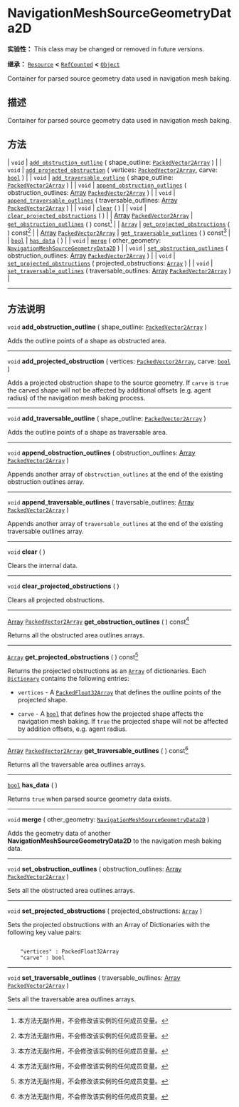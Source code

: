 <!-- ⚠ 请勿编辑本文件 ⚠ -->
<!-- 本文档使用脚本从 WeDot 引擎源码仓库生成。 -->
<!-- 生成脚本：https://github.com/WeDot-Engine/WeDot/tree/4.3/doc/tools/make_md.py； -->
<!-- 原文件：https://github.com/WeDot-Engine/WeDot/tree/4.3/doc/classes/NavigationMeshSourceGeometryData2D.xml。 -->

<div id="_class_navigationmeshsourcegeometrydata2d"></div>

# NavigationMeshSourceGeometryData2D

**实验性：** This class may be changed or removed in future versions.

**继承：** [`Resource`](class_resource.md) **<** [`RefCounted`](class_refcounted.md) **<** [`Object`](class_object.md)

Container for parsed source geometry data used in navigation mesh baking.

## 描述

Container for parsed source geometry data used in navigation mesh baking.

## 方法

| `void`                                                                      | [`add_obstruction_outline`](#class_navigationmeshsourcegeometrydata2d_method_add_obstruction_outline) ( shape_outline: [`PackedVector2Array`](class_packedvector2array.md) )                                        |
| `void`                                                                      | [`add_projected_obstruction`](#class_navigationmeshsourcegeometrydata2d_method_add_projected_obstruction) ( vertices: [`PackedVector2Array`](class_packedvector2array.md), carve: [`bool`](class_bool.md) )         |
| `void`                                                                      | [`add_traversable_outline`](#class_navigationmeshsourcegeometrydata2d_method_add_traversable_outline) ( shape_outline: [`PackedVector2Array`](class_packedvector2array.md) )                                        |
| `void`                                                                      | [`append_obstruction_outlines`](#class_navigationmeshsourcegeometrydata2d_method_append_obstruction_outlines) ( obstruction_outlines: [Array](class_array.md) [`PackedVector2Array`](class_packedvector2array.md) ) |
| `void`                                                                      | [`append_traversable_outlines`](#class_navigationmeshsourcegeometrydata2d_method_append_traversable_outlines) ( traversable_outlines: [Array](class_array.md) [`PackedVector2Array`](class_packedvector2array.md) ) |
| `void`                                                                      | [`clear`](#class_navigationmeshsourcegeometrydata2d_method_clear) ( )                                                                                                                                               |
| `void`                                                                      | [`clear_projected_obstructions`](#class_navigationmeshsourcegeometrydata2d_method_clear_projected_obstructions) ( )                                                                                                 |
| [Array](class_array.md) [`PackedVector2Array`](class_packedvector2array.md) | [`get_obstruction_outlines`](#class_navigationmeshsourcegeometrydata2d_method_get_obstruction_outlines) ( ) const[^const]                                                                                           |
| [`Array`](class_array.md)                                                   | [`get_projected_obstructions`](#class_navigationmeshsourcegeometrydata2d_method_get_projected_obstructions) ( ) const[^const]                                                                                       |
| [Array](class_array.md) [`PackedVector2Array`](class_packedvector2array.md) | [`get_traversable_outlines`](#class_navigationmeshsourcegeometrydata2d_method_get_traversable_outlines) ( ) const[^const]                                                                                           |
| [`bool`](class_bool.md)                                                     | [`has_data`](#class_navigationmeshsourcegeometrydata2d_method_has_data) ( )                                                                                                                                         |
| `void`                                                                      | [`merge`](#class_navigationmeshsourcegeometrydata2d_method_merge) ( other_geometry: [`NavigationMeshSourceGeometryData2D`](class_navigationmeshsourcegeometrydata2d.md) )                                           |
| `void`                                                                      | [`set_obstruction_outlines`](#class_navigationmeshsourcegeometrydata2d_method_set_obstruction_outlines) ( obstruction_outlines: [Array](class_array.md) [`PackedVector2Array`](class_packedvector2array.md) )       |
| `void`                                                                      | [`set_projected_obstructions`](#class_navigationmeshsourcegeometrydata2d_method_set_projected_obstructions) ( projected_obstructions: [`Array`](class_array.md) )                                                   |
| `void`                                                                      | [`set_traversable_outlines`](#class_navigationmeshsourcegeometrydata2d_method_set_traversable_outlines) ( traversable_outlines: [Array](class_array.md) [`PackedVector2Array`](class_packedvector2array.md) )       |

<!-- rst-class:: classref-section-separator -->

---

## 方法说明

<div id="_class_navigationmeshsourcegeometrydata2d_method_add_obstruction_outline"></div>

`void` **add_obstruction_outline** ( shape_outline: [`PackedVector2Array`](class_packedvector2array.md) )<div id="class_navigationmeshsourcegeometrydata2d_method_add_obstruction_outline"></div>

Adds the outline points of a shape as obstructed area.

<!-- rst-class:: classref-item-separator -->

---

<div id="_class_navigationmeshsourcegeometrydata2d_method_add_projected_obstruction"></div>

`void` **add_projected_obstruction** ( vertices: [`PackedVector2Array`](class_packedvector2array.md), carve: [`bool`](class_bool.md) )<div id="class_navigationmeshsourcegeometrydata2d_method_add_projected_obstruction"></div>

Adds a projected obstruction shape to the source geometry. If `carve` is `true` the carved shape will not be affected by additional offsets (e.g. agent radius) of the navigation mesh baking process.

<!-- rst-class:: classref-item-separator -->

---

<div id="_class_navigationmeshsourcegeometrydata2d_method_add_traversable_outline"></div>

`void` **add_traversable_outline** ( shape_outline: [`PackedVector2Array`](class_packedvector2array.md) )<div id="class_navigationmeshsourcegeometrydata2d_method_add_traversable_outline"></div>

Adds the outline points of a shape as traversable area.

<!-- rst-class:: classref-item-separator -->

---

<div id="_class_navigationmeshsourcegeometrydata2d_method_append_obstruction_outlines"></div>

`void` **append_obstruction_outlines** ( obstruction_outlines: [Array](class_array.md) [`PackedVector2Array`](class_packedvector2array.md) )<div id="class_navigationmeshsourcegeometrydata2d_method_append_obstruction_outlines"></div>

Appends another array of `obstruction_outlines` at the end of the existing obstruction outlines array.

<!-- rst-class:: classref-item-separator -->

---

<div id="_class_navigationmeshsourcegeometrydata2d_method_append_traversable_outlines"></div>

`void` **append_traversable_outlines** ( traversable_outlines: [Array](class_array.md) [`PackedVector2Array`](class_packedvector2array.md) )<div id="class_navigationmeshsourcegeometrydata2d_method_append_traversable_outlines"></div>

Appends another array of `traversable_outlines` at the end of the existing traversable outlines array.

<!-- rst-class:: classref-item-separator -->

---

<div id="_class_navigationmeshsourcegeometrydata2d_method_clear"></div>

`void` **clear** ( )<div id="class_navigationmeshsourcegeometrydata2d_method_clear"></div>

Clears the internal data.

<!-- rst-class:: classref-item-separator -->

---

<div id="_class_navigationmeshsourcegeometrydata2d_method_clear_projected_obstructions"></div>

`void` **clear_projected_obstructions** ( )<div id="class_navigationmeshsourcegeometrydata2d_method_clear_projected_obstructions"></div>

Clears all projected obstructions.

<!-- rst-class:: classref-item-separator -->

---

<div id="_class_navigationmeshsourcegeometrydata2d_method_get_obstruction_outlines"></div>

[Array](class_array.md) [`PackedVector2Array`](class_packedvector2array.md) **get_obstruction_outlines** ( ) const[^const]<div id="class_navigationmeshsourcegeometrydata2d_method_get_obstruction_outlines"></div>

Returns all the obstructed area outlines arrays.

<!-- rst-class:: classref-item-separator -->

---

<div id="_class_navigationmeshsourcegeometrydata2d_method_get_projected_obstructions"></div>

[`Array`](class_array.md) **get_projected_obstructions** ( ) const[^const]<div id="class_navigationmeshsourcegeometrydata2d_method_get_projected_obstructions"></div>

Returns the projected obstructions as an [`Array`](class_array.md) of dictionaries. Each [`Dictionary`](class_dictionary.md) contains the following entries:

- `vertices` - A [`PackedFloat32Array`](class_packedfloat32array.md) that defines the outline points of the projected shape.

- `carve` - A [`bool`](class_bool.md) that defines how the projected shape affects the navigation mesh baking. If `true` the projected shape will not be affected by addition offsets, e.g. agent radius.

<!-- rst-class:: classref-item-separator -->

---

<div id="_class_navigationmeshsourcegeometrydata2d_method_get_traversable_outlines"></div>

[Array](class_array.md) [`PackedVector2Array`](class_packedvector2array.md) **get_traversable_outlines** ( ) const[^const]<div id="class_navigationmeshsourcegeometrydata2d_method_get_traversable_outlines"></div>

Returns all the traversable area outlines arrays.

<!-- rst-class:: classref-item-separator -->

---

<div id="_class_navigationmeshsourcegeometrydata2d_method_has_data"></div>

[`bool`](class_bool.md) **has_data** ( )<div id="class_navigationmeshsourcegeometrydata2d_method_has_data"></div>

Returns `true` when parsed source geometry data exists.

<!-- rst-class:: classref-item-separator -->

---

<div id="_class_navigationmeshsourcegeometrydata2d_method_merge"></div>

`void` **merge** ( other_geometry: [`NavigationMeshSourceGeometryData2D`](class_navigationmeshsourcegeometrydata2d.md) )<div id="class_navigationmeshsourcegeometrydata2d_method_merge"></div>

Adds the geometry data of another **NavigationMeshSourceGeometryData2D** to the navigation mesh baking data.

<!-- rst-class:: classref-item-separator -->

---

<div id="_class_navigationmeshsourcegeometrydata2d_method_set_obstruction_outlines"></div>

`void` **set_obstruction_outlines** ( obstruction_outlines: [Array](class_array.md) [`PackedVector2Array`](class_packedvector2array.md) )<div id="class_navigationmeshsourcegeometrydata2d_method_set_obstruction_outlines"></div>

Sets all the obstructed area outlines arrays.

<!-- rst-class:: classref-item-separator -->

---

<div id="_class_navigationmeshsourcegeometrydata2d_method_set_projected_obstructions"></div>

`void` **set_projected_obstructions** ( projected_obstructions: [`Array`](class_array.md) )<div id="class_navigationmeshsourcegeometrydata2d_method_set_projected_obstructions"></div>

Sets the projected obstructions with an Array of Dictionaries with the following key value pairs:



```gdscript

    "vertices" : PackedFloat32Array
    "carve" : bool
```





<!-- rst-class:: classref-item-separator -->

---

<div id="_class_navigationmeshsourcegeometrydata2d_method_set_traversable_outlines"></div>

`void` **set_traversable_outlines** ( traversable_outlines: [Array](class_array.md) [`PackedVector2Array`](class_packedvector2array.md) )<div id="class_navigationmeshsourcegeometrydata2d_method_set_traversable_outlines"></div>

Sets all the traversable area outlines arrays.

[^virtual]: 本方法通常需要用户覆盖才能生效。
[^const]: 本方法无副作用，不会修改该实例的任何成员变量。
[^vararg]: 本方法除了能接受在此处描述的参数外，还能够继续接受任意数量的参数。
[^constructor]: 本方法用于构造某个类型。
[^static]: 调用本方法无需实例，可直接使用类名进行调用。
[^operator]: 本方法描述的是使用本类型作为左操作数的有效运算符。
[^bitfield]: 这个值是由下列位标志构成位掩码的整数。
[^void]: 无返回值。
